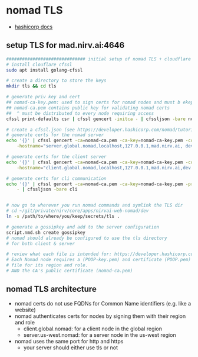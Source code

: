 # nomad TLS

- [hashicorp docs](https://developer.hashicorp.com/nomad/tutorials/transport-security/security-enable-tls)

## setup TLS for mad.nirv.ai:4646

```sh
############################## initial setup of nomad TLS + cloudflare CFSSL
# install clouflare cfssl
sudo apt install golang-cfssl

# create a directory to store the keys
mkdir tls && cd tls

# generate priv key and cert
## nomad-ca-key.pem: used to sign certs for nomad nodes and must b ekept private
## nomad-ca.pem contains public key for validating nomad certs
##  ^ must be distributed to every node requiring access
cfssl print-defaults csr | cfssl gencert -initca - | cfssljson -bare nomad-ca

# create a cfssl.json (see https://developer.hashicorp.com/nomad/tutorials/transport-security/security-enable-tls)
# generate certs for the nomad server
echo '{}' | cfssl gencert -ca=nomad-ca.pem -ca-key=nomad-ca-key.pem -config=cfssl.json \
    -hostname="server.global.nomad,localhost,127.0.0.1,mad.nirv.ai, dev.nirv.ai" - | cfssljson -bare server

# generate certs for the client server
echo '{}' | cfssl gencert -ca=nomad-ca.pem -ca-key=nomad-ca-key.pem -config=cfssl.json \
    -hostname="client.global.nomad,localhost,127.0.0.1,mad.nirv.ai,dev.nirv.ai" - | cfssljson -bare client

# generate certs for cli communication
echo '{}' | cfssl gencert -ca=nomad-ca.pem -ca-key=nomad-ca-key.pem -profile=client \
    - | cfssljson -bare cli


# now go to wherever you run nomad commands and symlink the TLS dir
# cd ~/git/private/nirv/core/apps/nirvai-web-nomad/dev
ln -s /path/to/where/you/keep/secrets/tls .

# generate a gossipkey and add to the server configuration
script.nmd.sh create gossipkey
# nomad should already be configured to use the tls directory
# for both client & server

# review what each file is intended for: https://developer.hashicorp.com/nomad/tutorials/transport-security/security-enable-tls
# Each Nomad node requires a (POOP-key.pem) and certificate (POOP.pem)
# file for its region and role.
# AND the CA's public certificate (nomad-ca.pem)

```

## nomad TLS architecture

- nomad certs do not use FQDNs for Common Name identifiers (e.g. like a website)
- nomad authenticates certs for nodes by signing them with their region and role
  - client.global.nomad: for a client node in the global region
  - server.us-west.nomad: for a server node in the us-west region
- nomad uses the same port for http and https
  - your server should either use tls or not
